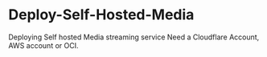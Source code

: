 # Deploy-Self-Hosted-Media
Deploying Self hosted Media streaming service 
Need  a Cloudflare Account, AWS account or OCI.
